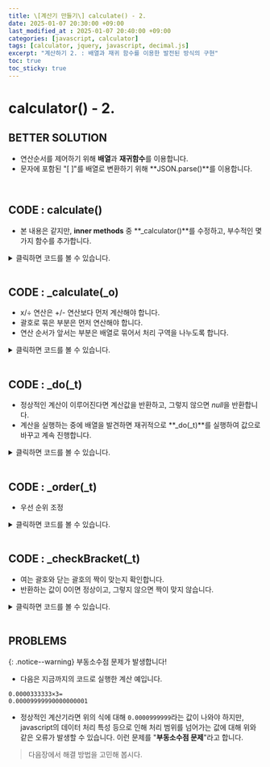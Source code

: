 ```yaml
---
title: \[계산기 만들기\] calculate() - 2.
date: 2025-01-07 20:30:00 +09:00
last_modified_at : 2025-01-07 20:40:00 +09:00
categories: [javascript, calculator]
tags: [calculator, jquery, javascript, decimal.js]
excerpt: "계산하기 2. : 배열과 재귀 함수를 이용한 발전된 방식의 구현"
toc: true
toc_sticky: true
---
```


# calculator() - 2.

## BETTER SOLUTION
- 연산순서를 제어하기 위해 **배열**과 **재귀함수**를 이용합니다.
- 문자에 포함된 "[ ]"를 배열로 변환하기 위해 **JSON.parse()**를 이용합니다.

<br/>

## CODE : calculate()

- 본 내용은 같지만, **inner methods** 중 **_calculator()**를 수정하고, 부수적인 몇가지 함수를 추가합니다.

<details>
  <summary>클릭하면 코드를 볼 수 있습니다.</summary>
  <div markdown="1">

```javascript

function calculate() {
  const owner = this;

  // 형식이 완전치 않음
  if (owner.dataList == null || owner.dataList.length <= 2) {
    return null;
  }

  // 괄호 갯수 오류
  if (!_checkBracket(owner.dataList)) {
    return null;
  }

  // 값 입력을 막을 준비
  owner.enable = false;
  // 데이터를 문자값으로 전환. 이 때 공백문자는 모두 지웁니다.
  let o = owner.dataList.toString().replace(" ", "");

  // 코드 구성
  try {
    let output = _calculate(o);
    // _calculate를 실행 중 문제가 발생하면 null을 반환하고, 이런 경우 현재 뷰어 상태 유지
    if (output == null) update.call(owner);
    // 계산값 출력
    else {
      update.call(owner, `<span class="item answer">= ${output}</span>`);
      owner.isCalculated = true;
    }
  }
  catch (error) {
    //알 수 없는 에러 발생
  }

  // inner methods
  function _calculate(_o) { };
  function _do(_t) { };
  function _order(_t) { };
  function _checkBracket(_t) { };
}
```
  </div>
</details>

<br/>

## CODE : _calculate(_o)

- x/÷ 연산은 +/- 연산보다 먼저 계산해야 합니다.
- 괄호로 묶은 부분은 먼저 연산해야 합니다.
- 연산 순서가 앞서는 부분은 배열로 묶어서 처리 구역을 나누도록 합니다.

<details>
  <summary>클릭하면 코드를 볼 수 있습니다.</summary>
  <div markdown="1">

```javascript
function _calculate(_o) {
  // 음수 선처리 : 연산자 "-"와 구별하기 위해 잠시 "_"로 바꿉니다.
  // 1. 제일 앞에 있는 "-"는 음수로 간주합니다.
  if (_o.indexOf("-,") == 0) _o = "_" + _o.slice(2);
  // 2. 연산자 바로 뒤에 오는 "-"는 음수로 간주합니다.
  _o = _o.replace(/([+\-\*\/\(])\,-/g, (match, _p) => `${_p},_`);
  // 3. 음수로 처리하기 위한 "-"와 수 사이의 쉼표(,)를 지웁니다.
  _o = _o.replace(/_\,/g, "_");

  // 괄호와 부호를 문자로 전환합니다.
  _o = _o.replace(/\(\,/g, "[").replace(/\,\)/g, "]").replace(/\*/g, `"*"`).replace(/\//g, `"/"`).replace(/\+/g, `"+"`).replace(/\-/g, `"-"`);

  // 음수 처리를 위해 잠시 전환한 "_"를 "-"로 바꿉니다.
  _o = _o.replace(/_/g, `-`);

  // JSON.parse()를 이용하여 배열문을 구성합니다.
  try { return _do(_order(JSON.parse(`[${_o}]`))); }
  catch(err) { return null; }
}
```
</div>
</details>

<br/>

## CODE : _do(_t)

- 정상적인 계산이 이루어진다면 계산값을 반환하고, 그렇지 않으면 *null*을 반환합니다.
- 계산을 실행하는 중에 배열을 발견하면 재귀적으로 **_do(_t)**를 실행하여 값으로 바꾸고 계속 진행합니다.

<details>
  <summary>클릭하면 코드를 볼 수 있습니다.</summary>
  <div markdown="1">

```javascript
function _do(_t) {
  if (_t == null || _t.length <= 0) {
    // 계산값이 없음
    return null;
  }
  
  if (isPlusMinus.call(owner, _t[0])) _t.unshift("0");
  else if (isTimes.call(owner, _t[0])) _t.unshift("1");

  if (isOperator.call(owner, _t[_t.length - 1])) _t.pop();
  
  // 첫번째 요소를 처리합니다.
  let output = Array.isArray(_t[0]) ? _do(_t[0]) : parseFloat(_t[0]);
  if(output == null) return null;

  for (let i = 1; i < _t.length; ++i) {
    let o = _t[i];
    
    if (Array.isArray(o)) {
      _t[i] = _do(o);
      if(_t[i] == null) return null;
    }
    else if (isOperator.call(owner, o)) {
      if (i >= _t.length - 1) {
        // 연산자로 끝난 경우는 계산을 마칠 수 없습니다.
        return null;
      }
      
      let n = _t[i + 1];
      if (Array.isArray(n)) {
        n = _do(n);
        if(n == null) return null;
      }
      else if (isOperator.call(owner, n)) {
        // i+1번째에서 연산자가 중복됨
        return null;
      }
      
      switch (o.toLowerCase()) {
        case "+":
          output += parseFloat(n);
          break;

        case "-":
          output -= parseFloat(n);
          break;

        case "*":
          output *= parseFloat(n);
          break;

        case "/":
          output /= parseFloat(n);
          break;
      }
      ++i;
    }
  }
  
  return output;
}

```
  </div>
</details>

<br/>

## CODE : _order(_t)

- 우선 순위 조정

<details>
  <summary>클릭하면 코드를 볼 수 있습니다.</summary>
  <div markdown="1">

```javascript
function _order(_t) {
  if (_t == null || _t.length <= 0) return _t;

  let o = [];
  let id = 0;

  for (let i = 0; i < _t.length; ++i) {
    if (Array.isArray(_t[i])) _t[i] = _order(_t[i]);
    if (isPlusMinus.call(owner, _t[i]) || i >= _t.length - 1) {
      // 앞에 한 자리
      if (i - id == 1) o.push(_t[id]);
      else {
        let d = [];
        for (let j = id; j < i; ++j) {
          d.push(_t[j]);
        }

        let isCut = i >= _t.length - 1 && isTimes.call(owner, _t[i - 1]);
        if (isCut) d.push(_t[i])
        if (d.length > 0) o.push(d);
        if (isCut) return o;
      }

      o.push(_t[i]);

      id = i + 1;
    }
  }

  return o;
}
```
  </div>
</details>

<br/>

## CODE : _checkBracket(_t)

- 여는 괄호와 닫는 괄호의 짝이 맞는지 확인합니다.
- 반환하는 값이 0이면 정상이고, 그렇지 않으면 짝이 맞지 않습니다.

<details>
  <summary>클릭하면 코드를 볼 수 있습니다.</summary>
  <div markdown="1">

```javascript
function _checkBracket(_t) {
  let count = 0;
  if (_t != null && _t.length > 0) {
    for (let i = 0; i < _t.length; ++i) {
      if (_t[i] == "(") ++count;
      else if (_t[i] == ")") --count;
    }
  }
  return count == 0;
}

```
  </div>
</details>

<br/>

## PROBLEMS

{: .notice--warning}
부동소수점 문제가 발생합니다!

- 다음은 지금까지의 코드로 실행한 계산 예입니다.
```
0.0000333333×3=
0.00009999990000000001
```
- 정상적인 계산기라면 위의 식에 대해 `0.0000999999`라는 값이 나와야 하지만, javascript의 데이터 처리 특성 등으로 인해 처리 범위를 넘어가는 값에 대해 위와 같은 오류가 발생할 수 있습니다. 이런 문제를 "**부동소수점 문제**"라고 합니다.

> 다음장에서 해결 방법을 고민해 봅시다.